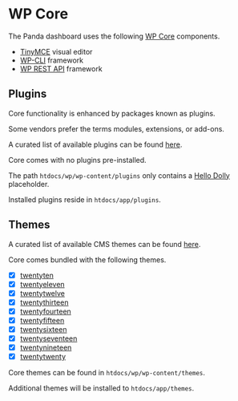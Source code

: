 # WP Core

The Panda dashboard uses the following [WP Core] components.

* [TinyMCE] visual editor
* [WP-CLI] framework
* [WP REST API] framework

[WP Core]: https://make.wordpress.org/core/handbook/ "WordPress Core Contributor Handbook"
[TinyMCE]: https://github.com/tinymce/tinymce "TinyMCE on GitHub"
[WP-CLI]: https://github.com/wp-cli/wp-cli "WP-CLI on GitHub"
[WP REST API]: https://developer.wordpress.org/rest-api/ "WordPress REST API Handbook"

## Plugins

Core functionality is enhanced by packages known as plugins.

Some vendors prefer the terms modules, extensions, or add-ons.

A curated list of available plugins can be found [here][wp-plugins].

Core comes with no plugins pre-installed.

The path `htdocs/wp/wp-content/plugins` only contains a [Hello Dolly] placeholder.

Installed plugins reside in `htdocs/app/plugins`.

[wp-plugins]: https://wordpress.org/plugins/ "WordPress.org Plugin Directory"
[Hello Dolly]: https://wordpress.org/plugins/hello-dolly/ "Hello Dolly WordPress Plugin"

## Themes

A curated list of available CMS themes can be found [here][wp-themes].

[wp-themes]: https://wordpress.org/themes/ "WordPress.org Theme Directory"

Core comes bundled with the following themes.

* [x] [twentyten]
* [x] [twentyeleven]
* [x] [twentytwelve]
* [x] [twentythirteen]
* [x] [twentyfourteen]
* [x] [twentyfifteen]
* [x] [twentysixteen]
* [x] [twentyseventeen]
* [x] [twentynineteen]
* [x] [twentytwenty]

[twentyten]: https://wordpress.org/themes/twentyten/ "Twenty Ten By WordPress.org"
[twentyeleven]: https://wordpress.org/themes/twentyeleven/ "Twenty Eleven By WordPress.org"
[twentytwelve]: https://wordpress.org/themes/twentytwelve/ "Twenty Twelve By WordPress.org"
[twentythirteen]: https://wordpress.org/themes/twentythirteen/ "Twenty Thirteen By WordPress.org"
[twentyfourteen]: https://wordpress.org/themes/twentyfourteen/ "Twenty Fourteen By WordPress.org"
[twentyfifteen]: https://wordpress.org/themes/twentyfifteen/ "Twenty Fifteen By WordPress.org"
[twentysixteen]: https://wordpress.org/themes/twentysixteen/ "Twenty Sixteen By WordPress.org"
[twentyseventeen]: https://wordpress.org/themes/twentyseventeen/ "Twenty Seventeen By WordPress.org"
[twentynineteen]: https://wordpress.org/themes/twentynineteen/ "Twenty Nineteen By WordPress.org"
[twentytwenty]: https://wordpress.org/themes/twentytwenty/ "Twenty Twenty By WordPress.org"

Core themes can be found in `htdocs/wp/wp-content/themes`.

Additional themes will be installed to `htdocs/app/themes`.
